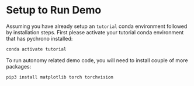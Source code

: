 # Setup to Run Demo

Assuming you have already setup an `tutorial` conda environment followed by installation steps. First please activate your tutorial conda environment that has pychrono installed:
```bash
conda activate tutorial
```
To run autonomy related demo code, you will need to install couple of more packages:
```bash
pip3 install matplotlib torch torchvision
```